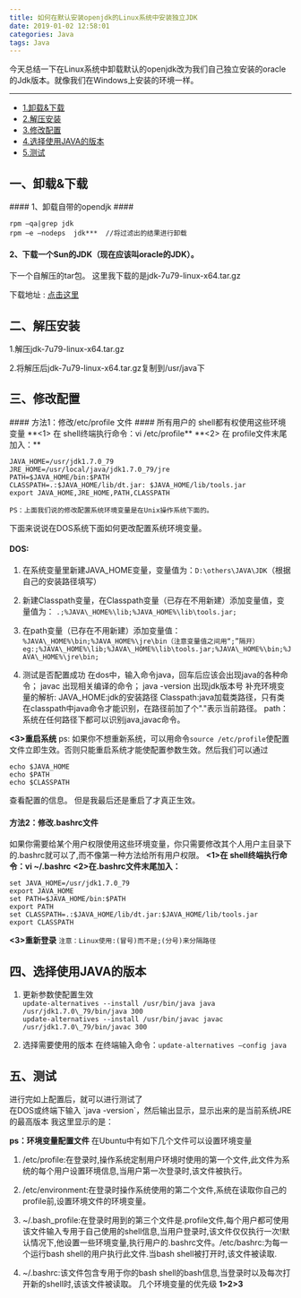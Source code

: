 ```yaml
---
title: 如何在默认安装openjdk的Linux系统中安装独立JDK
date: 2019-01-02 12:58:01
categories: Java
tags: Java
---
```



今天总结一下在Linux系统中卸载默认的openjdk改为我们自己独立安装的oracle的Jdk版本。就像我们在Windows上安装的环境一样。

----------
* [1.卸载&下载](#1)
* [2.解压安装](#2)
* [3.修改配置](#3)
* [4.选择使用JAVA的版本](#4)
* [5.测试](#5)


<h2 id="1"> 一、卸载&下载   </h2>
#### 1、卸载自带的opendjk ####

    rpm –qa|grep jdk
    rpm –e –nodeps  jdk***	//将过滤出的结果进行卸载
#### 2、下载一个Sun的JDK（现在应该叫oracle的JDK）。 ####
下一个自解压的tar包。
这里我下载的是jdk-7u79-linux-x64.tar.gz

下载地址 : [点击这里](http://www.oracle.com/technetwork/java/javase/downloads/jdk7-downloads-1880260.html)

<h2 id="2"> 二、解压安装 </h2>

1.解压jdk-7u79-linux-x64.tar.gz<br>

2.将解压后jdk-7u79-linux-x64.tar.gz复制到/usr/java下

<h2 id="3"> 三、修改配置 </h2>
#### 方法1：修改/etc/profile 文件 ####
所有用户的 shell都有权使用这些环境变量
**<1> 在 shell终端执行命令：vi /etc/profile**
**<2> 在 profile文件末尾加入：**

    JAVA_HOME=/usr/jdk1.7.0_79
  	JRE_HOME=/usr/local/java/jdk1.7.0_79/jre
  	PATH=$JAVA_HOME/bin:$PATH
  	CLASSPATH=.:$JAVA_HOME/lib/dt.jar: $JAVA_HOME/lib/tools.jar
  	export JAVA_HOME,JRE_HOME,PATH,CLASSPATH

`PS：上面我们说的修改配置系统环境变量是在Unix操作系统下面的。`<p>
下面来说说在DOS系统下面如何更改配置系统环境变量。
#### DOS: ####

1. 在系统变量里新建JAVA_HOME变量，变量值为：`D:\others\JAVA\JDK`（根据自己的安装路径填写）

2. 新建Classpath变量，在Classpath变量（已存在不用新建）添加变量值，变量值为：
`.;%JAVA\_HOME%\lib;%JAVA_HOME%\lib\tools.jar;`

3. 在path变量（已存在不用新建）添加变量值：
`%JAVA\_HOME%\bin;%JAVA_HOME%\jre\bin（注意变量值之间用“;”隔开）`<br>
`eg:;%JAVA\_HOME%\lib;%JAVA\_HOME%\lib\tools.jar;%JAVA\_HOME%\bin;%JAVA\_HOME%\jre\bin;`

4. 测试是否配置成功
在dos中，输入命令java，回车后应该会出现java的各种命令；
javac  出现相关编译的命令；
java -version 出现jdk版本号
补充环境变量的解析:
JAVA_HOME:jdk的安装路径
Classpath:java加载类路径，只有类在classpath中java命令才能识别，在路径前加了个"."表示当前路径。
path：系统在任何路径下都可以识别java,javac命令。

**<3>重启系统**
ps: 如果你不想重新系统，可以用命令`source /etc/profile`使配置文件立即生效。否则只能重启系统才能使配置参数生效。然后我们可以通过

    echo $JAVA_HOME
    echo $PATH
    echo $CLASSPATH
查看配置的信息。
但是我最后还是重启了才真正生效。
#### 方法2：修改.bashrc文件 ####
如果你需要给某个用户权限使用这些环境变量，你只需要修改其个人用户主目录下的.bashrc就可以了,而不像第一种方法给所有用户权限。
**<1>在 shell终端执行命令：vi ~/.bashrc**
**<2>在.bashrc文件末尾加入：**

    set JAVA_HOME=/usr/jdk1.7.0_79
    export JAVA_HOME
    set PATH=$JAVA_HOME/bin:$PATH
    export PATH
    set CLASSPATH=.:$JAVA_HOME/lib/dt.jar:$JAVA_HOME/lib/tools.jar
    export CLASSPATH
**<3>重新登录**
`注意：Linux使用:(冒号)而不是;(分号)来分隔路径`

<h2 id="4"> 四、选择使用JAVA的版本 </h2>

1. 更新参数使配置生效<br>
	`update-alternatives --install /usr/bin/java java /usr/jdk1.7.0\_79/bin/java 300`<br>
	`update-alternatives --install /usr/bin/javac javac /usr/jdk1.7.0\_79/bin/javac 300`

2. 选择需要使用的版本
在终端输入命令：`update-alternatives –config java`

<h2 id="5"> 五、测试 </h2>
进行完如上配置后，就可以进行测试了<br>
在DOS或终端下输入 `java -version`，然后输出显示，显示出来的是当前系统JRE的最高版本
我这里显示的是：<p>

**ps：环境变量配置文件**
在Ubuntu中有如下几个文件可以设置环境变量<p>

1. /etc/profile:在登录时,操作系统定制用户环境时使用的第一个文件,此文件为系统的每个用户设置环境信息,当用户第一次登录时,该文件被执行。

2. /etc/environment:在登录时操作系统使用的第二个文件,系统在读取你自己的profile前,设置环境文件的环境变量。
3. ~/.bash_profile:在登录时用到的第三个文件是.profile文件,每个用户都可使用该文件输入专用于自己使用的shell信息,当用户登录时,该文件仅仅执行一次!默认情况下,他设置一些环境变量,执行用户的.bashrc文件。/etc/bashrc:为每一个运行bash shell的用户执行此文件.当bash shell被打开时,该文件被读取.

4. ~/.bashrc:该文件包含专用于你的bash shell的bash信息,当登录时以及每次打开新的shell时,该该文件被读取。
几个环境变量的优先级
**1>2>3**
